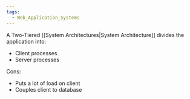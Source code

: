 ```yaml
---
tags:
  - Web_Application_Systems
---
```

A Two-Tiered [[System Architectures|System Architecture]] divides the application into:
- Client processes
- Server processes

Cons:
- Puts a lot of load on client
- Couples client to database